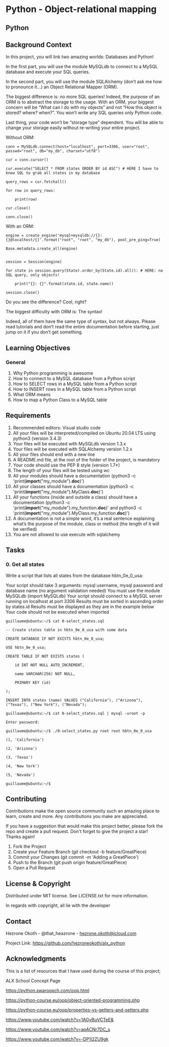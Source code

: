 # Python - Object-relational mapping

## Python

## Background Context

In this project, you will link two amazing worlds: Databases and Python!

In the first part, you will use the module MySQLdb to connect to a MySQL database and execute your SQL queries.

In the second part, you will use the module SQLAlchemy (don’t ask me how to pronounce it…) an Object Relational Mapper (ORM).

The biggest difference is: no more SQL queries! Indeed, the purpose of an ORM is to abstract the storage to the usage. With an ORM, your biggest concern will be “What can I do with my objects” and not “How this object is stored? where? when?”. You won’t write any SQL queries only Python code.

Last thing, your code won’t be “storage type” dependent. You will be able to change your storage easily without re-writing your entire project.

Without ORM:

    conn = MySQLdb.connect(host="localhost", port=3306, user="root", passwd="root", db="my_db", charset="utf8")

    cur = conn.cursor()

    cur.execute("SELECT * FROM states ORDER BY id ASC") # HERE I have to know SQL to grab all states in my database

    query_rows = cur.fetchall()

    for row in query_rows:
    
        print(row)

    cur.close()

    conn.close()

With an ORM:

    engine = create_engine('mysql+mysqldb://{}:{}@localhost/{}'.format("root", "root", "my_db"), pool_pre_ping=True)

    Base.metadata.create_all(engine)


    session = Session(engine)

    for state in session.query(State).order_by(State.id).all(): # HERE: no SQL query, only objects!
    
        print("{}: {}".format(state.id, state.name))

    session.close()

Do you see the difference? Cool, right?

The biggest difficulty with ORM is: The syntax!

Indeed, all of them have the same type of syntax, but not always. Please read tutorials and don’t read the entire documentation before starting, just jump on it if you don’t get something.

## Learning Objectives

### General

1. Why Python programming is awesome
2. How to connect to a MySQL database from a Python script
3. How to SELECT rows in a MySQL table from a Python script
4. How to INSERT rows in a MySQL table from a Python script
5. What ORM means
6. How to map a Python Class to a MySQL table

## Requirements

1. Recommended editors: Visual studio code
2. All your files will be interpreted/compiled on Ubuntu 20.04 LTS using python3 (version 3.4.3)
3. Your files will be executed with MySQLdb version 1.3.x
4. Your files will be executed with SQLAlchemy version 1.2.x
5. All your files should end with a new line
6. A README.md file, at the root of the folder of the project, is mandatory
7. Your code should use the PEP 8 style (version 1.7*)
8. The length of your files will be tested using wc
9. All your modules should have a documentation (python3 -c 'print(__import__("my_module").__doc__)')
10. All your classes should have a documentation (python3 -c 'print(__import__("my_module").MyClass.__doc__)')
11. All your functions (inside and outside a class) should have a documentation (python3 -c 'print(__import__("my_module").my_function.__doc__)' and python3 -c 'print(__import__("my_module").MyClass.my_function.__doc__)')
12. A documentation is not a simple word, it’s a real sentence explaining what’s the purpose of the module, class or method (the length of it will be verified)
13. You are not allowed to use execute with sqlalchemy

## Tasks

### 0. Get all states

Write a script that lists all states from the database hbtn_0e_0_usa:

Your script should take 3 arguments: mysql username, mysql password and database name (no argument validation needed)
You must use the module MySQLdb (import MySQLdb)
Your script should connect to a MySQL server running on localhost at port 3306
Results must be sorted in ascending order by states.id
Results must be displayed as they are in the example below
Your code should not be executed when imported

    guillaume@ubuntu:~/$ cat 0-select_states.sql

    -- Create states table in hbtn_0e_0_usa with some data

    CREATE DATABASE IF NOT EXISTS hbtn_0e_0_usa;

    USE hbtn_0e_0_usa;

    CREATE TABLE IF NOT EXISTS states ( 
    
        id INT NOT NULL AUTO_INCREMENT, 
    
        name VARCHAR(256) NOT NULL,
    
        PRIMARY KEY (id)

    );

    INSERT INTO states (name) VALUES ("California"), ("Arizona"), ("Texas"), ("New York"), ("Nevada");

    guillaume@ubuntu:~/$ cat 0-select_states.sql | mysql -uroot -p

    Enter password: 

    guillaume@ubuntu:~/$ ./0-select_states.py root root hbtn_0e_0_usa

    (1, 'California')

    (2, 'Arizona')

    (3, 'Texas')

    (4, 'New York')

    (5, 'Nevada')

    guillaume@ubuntu:~/$ 

## Contributing

Contributions make the open source community such an amazing place to learn, create and more. Any contributions you make are appreciated.

If you have a suggestion that would make this project better, please fork the repo and create a pull request. Don't forget to give the project a star! Thanks again!

1. Fork the Project
2. Create your Feature Branch (git checkout -b feature/GreatPiece)
3. Commit your Changes (git commit -m 'Adding a GreatPiece')
4. Push to the Branch (git push origin feature/GreatPiece)
5. Open a Pull Request

## License & Copyright

Distributed under MIT license. See LICENSE.txt for more information.

In regards with copyright, all lie with the developer

## Contact

Hezrone Okoth - @that_heazrone - hezrone.okoth@icloud.com

Project Link: https://github.com/hezroneokoth/alx_python

## Acknowledgments

This is a list of resources that I have used during the course of this project;

ALX School Concept Page

https://python.swaroopch.com/oop.html

https://python-course.eu/oop/object-oriented-programming.php

https://python-course.eu/oop/properties-vs-getters-and-setters.php

https://www.youtube.com/watch?v=1AGyBuVCTeE&

https://www.youtube.com/watch?v=apACNr7DC_s

https://www.youtube.com/watch?v=-DP1i2ZU9gk